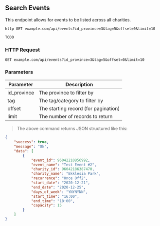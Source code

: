 ## Search Events
This endpoint allows for events to be listed across all charities.
 
```shell
http GET example.com/api/events?id_province=3&tag=5&offset=0&limit=10
```

```javascript
TODO
```

### HTTP Request

`GET example.com/api/events?id_province=3&tag=5&offset=0&limit=10`

### Parameters

Parameter | Description
--------- | -----------
id_province | The province to filter by
tag | The tag/category to filter by
offset | The starting record (for pagination)
limit | The number of records to return

> The above command returns JSON structured like this:

```json
{
    "success": true,
    "message": "Ok",
    "data": [
        {
            "event_id": 96042210856992,
            "event_name": "Test Event #2",
            "charity_id": 96042186387470,
            "charity_name": "Ekklesia Park",
            "recurrence": "Once Off2",
            "start_date": "2020-12-21",
            "end_date": "2020-12-25",
            "days_of_week": "YNYNYNN",
            "start_time": "16:00",
            "end_time": "18:00",
            "capacity": 15
        }
    ]
}
```
